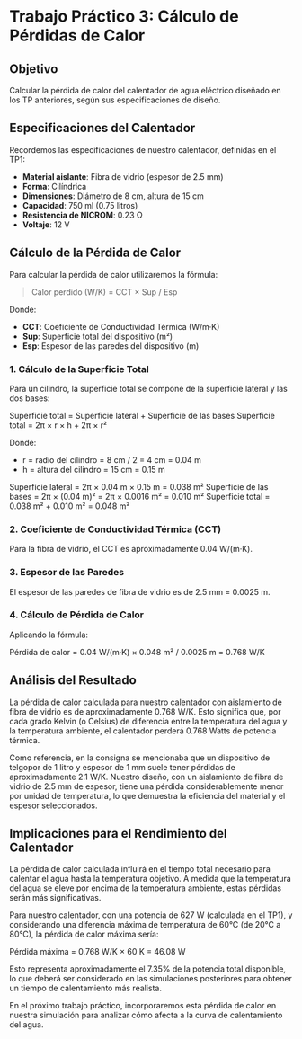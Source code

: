 # Trabajo Práctico 3: Cálculo de Pérdidas de Calor

## Objetivo
Calcular la pérdida de calor del calentador de agua eléctrico diseñado en los TP anteriores, según sus especificaciones de diseño.

## Especificaciones del Calentador

Recordemos las especificaciones de nuestro calentador, definidas en el TP1:

- **Material aislante**: Fibra de vidrio (espesor de 2.5 mm)
- **Forma**: Cilíndrica
- **Dimensiones**: Diámetro de 8 cm, altura de 15 cm
- **Capacidad**: 750 ml (0.75 litros)
- **Resistencia de NICROM**: 0.23 Ω
- **Voltaje**: 12 V

## Cálculo de la Pérdida de Calor

Para calcular la pérdida de calor utilizaremos la fórmula:

> Calor perdido (W/K) = CCT × Sup / Esp

Donde:
- **CCT**: Coeficiente de Conductividad Térmica (W/m·K)
- **Sup**: Superficie total del dispositivo (m²)
- **Esp**: Espesor de las paredes del dispositivo (m)

### 1. Cálculo de la Superficie Total

Para un cilindro, la superficie total se compone de la superficie lateral y las dos bases:

Superficie total = Superficie lateral + Superficie de las bases
Superficie total = 2π × r × h + 2π × r²

Donde:
- r = radio del cilindro = 8 cm / 2 = 4 cm = 0.04 m
- h = altura del cilindro = 15 cm = 0.15 m

Superficie lateral = 2π × 0.04 m × 0.15 m = 0.038 m²
Superficie de las bases = 2π × (0.04 m)² = 2π × 0.0016 m² = 0.010 m²
Superficie total = 0.038 m² + 0.010 m² = 0.048 m²

### 2. Coeficiente de Conductividad Térmica (CCT)

Para la fibra de vidrio, el CCT es aproximadamente 0.04 W/(m·K).

### 3. Espesor de las Paredes

El espesor de las paredes de fibra de vidrio es de 2.5 mm = 0.0025 m.

### 4. Cálculo de Pérdida de Calor

Aplicando la fórmula:

Pérdida de calor = 0.04 W/(m·K) × 0.048 m² / 0.0025 m = 0.768 W/K

## Análisis del Resultado

La pérdida de calor calculada para nuestro calentador con aislamiento de fibra de vidrio es de aproximadamente 0.768 W/K. Esto significa que, por cada grado Kelvin (o Celsius) de diferencia entre la temperatura del agua y la temperatura ambiente, el calentador perderá 0.768 Watts de potencia térmica.

Como referencia, en la consigna se mencionaba que un dispositivo de telgopor de 1 litro y espesor de 1 mm suele tener pérdidas de aproximadamente 2.1 W/K. Nuestro diseño, con un aislamiento de fibra de vidrio de 2.5 mm de espesor, tiene una pérdida considerablemente menor por unidad de temperatura, lo que demuestra la eficiencia del material y el espesor seleccionados.

## Implicaciones para el Rendimiento del Calentador

La pérdida de calor calculada influirá en el tiempo total necesario para calentar el agua hasta la temperatura objetivo. A medida que la temperatura del agua se eleve por encima de la temperatura ambiente, estas pérdidas serán más significativas.

Para nuestro calentador, con una potencia de 627 W (calculada en el TP1), y considerando una diferencia máxima de temperatura de 60°C (de 20°C a 80°C), la pérdida de calor máxima sería:

Pérdida máxima = 0.768 W/K × 60 K = 46.08 W

Esto representa aproximadamente el 7.35% de la potencia total disponible, lo que deberá ser considerado en las simulaciones posteriores para obtener un tiempo de calentamiento más realista.

En el próximo trabajo práctico, incorporaremos esta pérdida de calor en nuestra simulación para analizar cómo afecta a la curva de calentamiento del agua.
